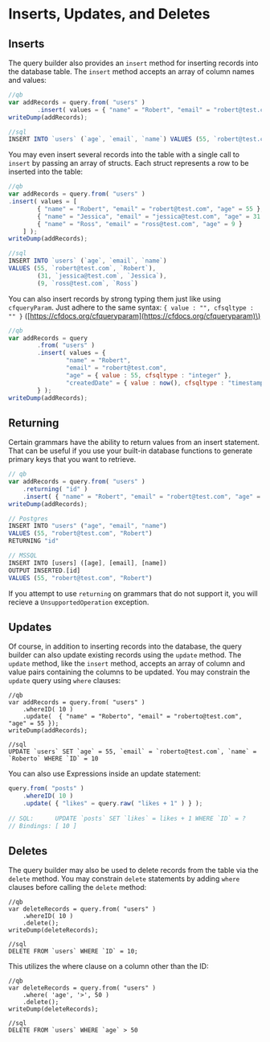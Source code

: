 # Inserts, Updates, and Deletes

## Inserts

The query builder also provides an `insert` method for inserting records into the database table. The `insert` method accepts an array of column names and values:

```javascript
//qb
var addRecords = query.from( "users" )
        .insert( values = { "name" = "Robert", "email" = "robert@test.com", "age" = 55 } );
writeDump(addRecords);

//sql
INSERT INTO `users` (`age`, `email`, `name`) VALUES (55, `robert@test.com`, `Robert`)
```

You may even insert several records into the table with a single call to `insert` by passing an array of structs. Each struct represents a row to be inserted into the table:

```javascript
//qb
var addRecords = query.from( "users" )
.insert( values = [
        { "name" = "Robert", "email" = "robert@test.com", "age" = 55 },
        { "name" = "Jessica", "email" = "jessica@test.com", "age" = 31 },
        { "name" = "Ross", "email" = "ross@test.com", "age" = 9 }
    ] );
writeDump(addRecords);

//sql
INSERT INTO `users` (`age`, `email`, `name`)
VALUES (55, `robert@test.com`, `Robert`),
        (31, `jessica@test.com`, `Jessica`),
        (9, `ross@test.com`, `Ross`)
```

You can also insert records by strong typing them just like using `cfqueryParam`. Just adhere to the same syntax: `{ value : "", cfsqltype : "" }` \([https://cfdocs.org/cfqueryparam](https://cfdocs.org/cfqueryparam)\)

```javascript
//qb
var addRecords = query
        .from( "users" )
        .insert( values = { 
                "name" = "Robert", 
                "email" = "robert@test.com", 
                "age" = { value : 55, cfsqltype : "integer" },
                "createdDate" = { value : now(), cfsqltype : "timestamp" }
        } );
writeDump(addRecords);
```

## Returning

Certain grammars have the ability to return values from an insert statement. That can be useful if you use your built-in database functions to generate primary keys that you want to retrieve.

```javascript
// qb
var addRecords = query.from( "users" )
    .returning( "id" )
    .insert( { "name" = "Robert", "email" = "robert@test.com", "age" = 55 } );
writeDump(addRecords);

// Postgres
INSERT INTO "users" ("age", "email", "name")
VALUES (55, "robert@test.com", "Robert")
RETURNING "id"

// MSSQL
INSERT INTO [users] ([age], [email], [name])
OUTPUT INSERTED.[id]
VALUES (55, "robert@test.com", "Robert")
```

If you attempt to use `returning` on grammars that do not support it, you will recieve a `UnsupportedOperation` exception.

## Updates

Of course, in addition to inserting records into the database, the query builder can also update existing records using the `update` method. The `update` method, like the `insert` method, accepts an array of column and value pairs containing the columns to be updated. You may constrain the `update` query using `where` clauses:

```text
//qb
var addRecords = query.from( "users" )
    .whereID( 10 )
    .update(  { "name" = "Roberto", "email" = "roberto@test.com", "age" = 55 });
writeDump(addRecords);

//sql
UPDATE `users` SET `age` = 55, `email` = `roberto@test.com`, `name` = `Roberto` WHERE `ID` = 10
```

You can also use Expressions inside an update statement:

```javascript
query.from( "posts" )
    .whereID( 10 )
    .update( { "likes" = query.raw( "likes + 1" ) } );
    
// SQL:      UPDATE `posts` SET `likes` = likes + 1 WHERE `ID` = ?
// Bindings: [ 10 ]
```

## Deletes

The query builder may also be used to delete records from the table via the `delete` method. You may constrain `delete` statements by adding `where` clauses before calling the `delete` method:

```text
//qb
var deleteRecords = query.from( "users" )
    .whereID( 10 )
    .delete();
writeDump(deleteRecords);

//sql
DELETE FROM `users` WHERE `ID` = 10;
```

This utilizes the where clause on a column other than the ID:

```text
//qb
var deleteRecords = query.from( "users" )
    .where( 'age', '>', 50 )
    .delete();
writeDump(deleteRecords);

//sql
DELETE FROM `users` WHERE `age` > 50
```

